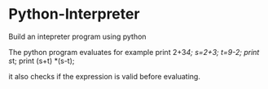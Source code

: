 Python-Interpreter
==================

Build an intepreter program using python

The python program evaluates for example
print 2+3*4;
s=2+3;
t=9-2;
print s*t;
print (s+t) *(s-t);

it also checks if the expression is valid before evaluating.

